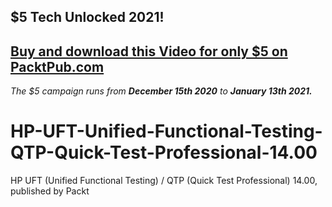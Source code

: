 ## $5 Tech Unlocked 2021!
[Buy and download this Video for only $5 on PacktPub.com](https://www.packtpub.com/product/hp-uft-unified-functional-testing-qtp-quick-test-professional-14-00-video/9781789958768)
-----
*The $5 campaign         runs from __December 15th 2020__ to __January 13th 2021.__*

# HP-UFT-Unified-Functional-Testing-QTP-Quick-Test-Professional-14.00
HP UFT (Unified Functional Testing) / QTP (Quick Test Professional) 14.00, published by Packt

